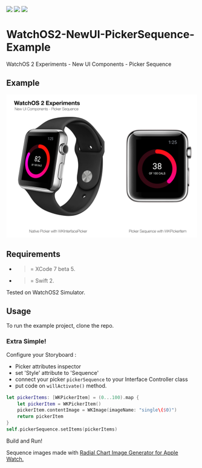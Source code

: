 ![](https://img.shields.io/badge/build-pass-brightgreen.svg?style=flat-square)
![](https://img.shields.io/badge/platform-WatchOS2-ff69b4.svg?style=flat-square)
![](https://img.shields.io/badge/Require-XCode7-lightgrey.svg?style=flat-square)


# WatchOS2-NewUI-PickerSequence-Example
WatchOS 2 Experiments - New UI Components - Picker Sequence

## Example

![](https://raw.githubusercontent.com/Sweefties/WatchOS2-NewUI-PickerSequence-Example/master/source/Apple_Watch_template-PickerSequence.jpg)

## Requirements

- >= XCode 7 beta 5.
- >= Swift 2.

Tested on WatchOS2 Simulator.

## Usage

To run the example project, clone the repo.

### Extra Simple!

Configure your Storyboard :
  - Picker attributes inspector
  - set 'Style' attribute to 'Sequence'
  - connect your picker `pickerSequence` to your Interface Controller class
  - put code on ``willActivate()`` method.
  
```swift
let pickerItems: [WKPickerItem] = (0...100).map {
    let pickerItem = WKPickerItem()
    pickerItem.contentImage = WKImage(imageName: "single\($0)")
    return pickerItem
}
self.pickerSequence.setItems(pickerItems)
```

Build and Run!


Sequence images made with [Radial Chart Image Generator for Apple Watch.](http://hmaidasani.github.io/RadialChartImageGenerator/)
